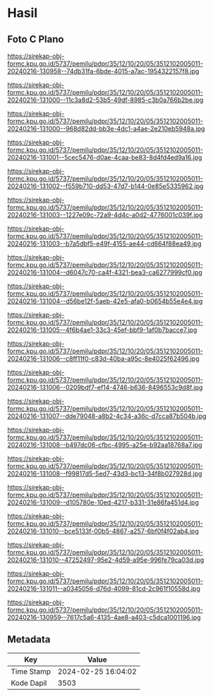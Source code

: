 # Hasil

## Foto C Plano

https://sirekap-obj-formc.kpu.go.id/5737/pemilu/pdpr/35/12/10/20/05/3512102005011-20240216-130958--74db31fa-6bde-4015-a7ac-1954322157f8.jpg

https://sirekap-obj-formc.kpu.go.id/5737/pemilu/pdpr/35/12/10/20/05/3512102005011-20240216-131000--11c3a8d2-53b5-49df-8985-c3b0a766b2be.jpg

https://sirekap-obj-formc.kpu.go.id/5737/pemilu/pdpr/35/12/10/20/05/3512102005011-20240216-131000--968d82dd-bb3e-4dc1-a4ae-2e210eb5948a.jpg

https://sirekap-obj-formc.kpu.go.id/5737/pemilu/pdpr/35/12/10/20/05/3512102005011-20240216-131001--5cec5476-d0ae-4caa-be83-8d4fd4ed9a16.jpg

https://sirekap-obj-formc.kpu.go.id/5737/pemilu/pdpr/35/12/10/20/05/3512102005011-20240216-131002--f559b710-dd53-47d7-b144-0e85e5335962.jpg

https://sirekap-obj-formc.kpu.go.id/5737/pemilu/pdpr/35/12/10/20/05/3512102005011-20240216-131003--1227e09c-72a9-4d4c-a0d2-4776001c039f.jpg

https://sirekap-obj-formc.kpu.go.id/5737/pemilu/pdpr/35/12/10/20/05/3512102005011-20240216-131003--b7a5dbf5-e49f-4155-ae44-cd664f88ea49.jpg

https://sirekap-obj-formc.kpu.go.id/5737/pemilu/pdpr/35/12/10/20/05/3512102005011-20240216-131004--d6047c70-ca4f-4321-bea3-ca6277999cf0.jpg

https://sirekap-obj-formc.kpu.go.id/5737/pemilu/pdpr/35/12/10/20/05/3512102005011-20240216-131004--d56be12f-5aeb-42e5-afa0-b0654b55e4e4.jpg

https://sirekap-obj-formc.kpu.go.id/5737/pemilu/pdpr/35/12/10/20/05/3512102005011-20240216-131005--4f6b4ae1-33c3-45ef-bbf9-1af0b7bacce7.jpg

https://sirekap-obj-formc.kpu.go.id/5737/pemilu/pdpr/35/12/10/20/05/3512102005011-20240216-131006--c8ff11f0-c83d-40ba-a95c-8e4025f62496.jpg

https://sirekap-obj-formc.kpu.go.id/5737/pemilu/pdpr/35/12/10/20/05/3512102005011-20240216-131006--0209bdf7-ef14-4746-b636-8496553c9d8f.jpg

https://sirekap-obj-formc.kpu.go.id/5737/pemilu/pdpr/35/12/10/20/05/3512102005011-20240216-131007--dde79048-a8b2-4c34-a36c-d7cca87b504b.jpg

https://sirekap-obj-formc.kpu.go.id/5737/pemilu/pdpr/35/12/10/20/05/3512102005011-20240216-131008--b497dc06-cfbc-4995-a25e-b92aa18768a7.jpg

https://sirekap-obj-formc.kpu.go.id/5737/pemilu/pdpr/35/12/10/20/05/3512102005011-20240216-131008--f99817d5-5ed7-43d3-bc13-34f8b027928d.jpg

https://sirekap-obj-formc.kpu.go.id/5737/pemilu/pdpr/35/12/10/20/05/3512102005011-20240216-131009--d105780e-10ed-4217-b331-31e86fa451d4.jpg

https://sirekap-obj-formc.kpu.go.id/5737/pemilu/pdpr/35/12/10/20/05/3512102005011-20240216-131010--bce5133f-00b5-4867-a257-6bf0f4f02ab4.jpg

https://sirekap-obj-formc.kpu.go.id/5737/pemilu/pdpr/35/12/10/20/05/3512102005011-20240216-131010--47252497-95e2-4d59-a95e-996fe79ca03d.jpg

https://sirekap-obj-formc.kpu.go.id/5737/pemilu/pdpr/35/12/10/20/05/3512102005011-20240216-131011--a0345056-d76d-4099-81cd-2c961f10558d.jpg

https://sirekap-obj-formc.kpu.go.id/5737/pemilu/pdpr/35/12/10/20/05/3512102005011-20240216-130959--7617c5a6-4135-4ae8-a403-c5dca1001196.jpg


## Metadata

| Key        | Value               |
| ---------- | ------------------- |
| Time Stamp | 2024-02-25 16:04:02 |
| Kode Dapil | 3503                |




